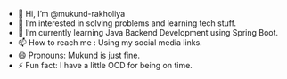 - 👋 Hi, I’m @mukund-rakholiya
- 👀 I’m interested in solving problems and learning tech stuff.
- 🌱 I’m currently learning Java Backend Development using Spring Boot.
- 📫 How to reach me : Using my social media links.
- 😄 Pronouns: Mukund is just fine.
- ⚡ Fun fact: I have a little OCD for being on time.

<!---
mukund-rakholiya/mukund-rakholiya is a ✨ special ✨ repository because its `README.md` (this file) appears on your GitHub profile.
You can click the Preview link to take a look at your changes.
--->
